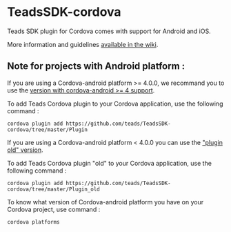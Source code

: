 # TeadsSDK-cordova

Teads SDK plugin for Cordova comes with support for Android and iOS.

More information and guidelines <a href="https://github.com/teads/TeadsSDK-cordova/wiki">available in the wiki</a>.


## Note for projects with Android platform :

If you are using a Cordova-android platform >= 4.0.0, we recommand you to use the <a href="https://github.com/teads/TeadsSDK-cordova/tree/master/Plugin">version with cordova-android >= 4 support</a>.

To add Teads Cordova plugin to your Cordova application, use the following command :

  ``` cordova plugin add https://github.com/teads/TeadsSDK-cordova/tree/master/Plugin ```

If you are using a Cordova-android platform < 4.0.0 you can use the <a href="https://github.com/teads/TeadsSDKDev-cordova/tree/master/Plugin_old">"plugin old" version</a>.

To add Teads Cordova plugin "old" to your Cordova application, use the following command :

  ``` cordova plugin add https://github.com/teads/TeadsSDK-cordova/tree/master/Plugin_old ```


To know what version of Cordova-android platform you have on your Cordova project, use command :

  ``` cordova platforms ``` 
